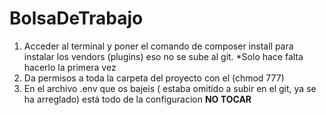 # BolsaDeTrabajo

1. Acceder al terminal y poner el comando de composer install para instalar los vendors (plugins) eso no se sube al git. 
*Solo hace falta hacerlo la primera vez
2. Da permisos a toda la carpeta del proyecto con el (chmod 777)
3. En el archivo .env que os bajeis ( estaba omitido a subir en el git, ya se ha arreglado) está todo de la configuracion 
**NO TOCAR** 

